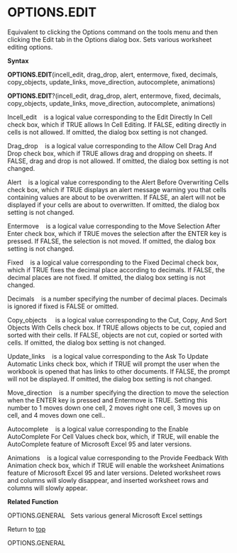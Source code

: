 OPTIONS.EDIT
============

Equivalent to clicking the Options command on the tools menu and then
clicking the Edit tab in the Options dialog box. Sets various worksheet
editing options.

**Syntax**

**OPTIONS.EDIT**(incell\_edit, drag\_drop, alert, entermove, fixed,
decimals, copy\_objects, update\_links, move\_direction, autocomplete,
animations)

**OPTIONS.EDIT**?(incell\_edit, drag\_drop, alert, entermove, fixed,
decimals, copy\_objects, update\_links, move\_direction, autocomplete,
animations)

Incell\_edit    is a logical value corresponding to the Edit Directly In
Cell check box, which if TRUE allows In Cell Editing. If FALSE, editing
directly in cells is not allowed. If omitted, the dialog box setting is
not changed.

Drag\_drop    is a logical value corresponding to the Allow Cell Drag
And Drop check box, which if TRUE allows drag and dropping on sheets. If
FALSE, drag and drop is not allowed. If omitted, the dialog box setting
is not changed.

Alert    is a logical value corresponding to the Alert Before
Overwriting Cells check box, which if TRUE displays an alert message
warning you that cells containing values are about to be overwritten. If
FALSE, an alert will not be displayed if your cells are about to
overwritten. If omitted, the dialog box setting is not changed.

Entermove    is a logical value corresponding to the Move Selection
After Enter check box, which if TRUE moves the selection after the ENTER
key is pressed. If FALSE, the selection is not moved. If omitted, the
dialog box setting is not changed.

Fixed    is a logical value corresponding to the Fixed Decimal check
box, which if TRUE fixes the decimal place according to decimals. If
FALSE, the decimal places are not fixed. If omitted, the dialog box
setting is not changed.

Decimals    is a number specifying the number of decimal places.
Decimals is ignored if fixed is FALSE or omitted.

Copy\_objects     is a logical value corresponding to the Cut, Copy, And
Sort Objects With Cells check box. If TRUE allows objects to be cut,
copied and sorted with their cells. If FALSE, objects are not cut,
copied or sorted with cells. If omitted, the dialog box setting is not
changed.

Update\_links    is a logical value corresponding to the Ask To Update
Automatic Links check box, which if TRUE will prompt the user when the
workbook is opened that has links to other documents. If FALSE, the
prompt will not be displayed. If omitted, the dialog box setting is not
changed.

Move\_direction    is a number specifying the direction to move the
selection when the ENTER key is pressed and Entermove is TRUE. Setting
this number to 1 moves down one cell, 2 moves right one cell, 3 moves up
on cell, and 4 moves down one cell..

Autocomplete    is a logical value corresponding to the Enable
AutoComplete For Cell Values check box, which, if TRUE, will enable the
AutoComplete feature of Microsoft Excel 95 and later versions.

Animations    is a logical value corresponding to the Provide Feedback
With Animation check box, which if TRUE will enable the worksheet
Animations feature of Microsoft Excel 95 and later versions. Deleted
worksheet rows and columns will slowly disappear, and inserted worksheet
rows and columns will slowly appear.

**Related Function**

OPTIONS.GENERAL   Sets various general Microsoft Excel settings

Return to [top](#H)

OPTIONS.GENERAL

